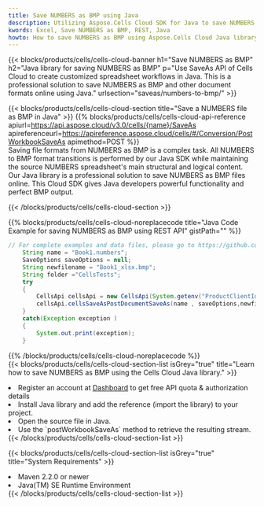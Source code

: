 ```yaml
---
title: Save NUMBERS as BMP using Java 
description: Utilizing Aspose.Cells Cloud SDK for Java to save NUMBERS format file as BMP format file. 
kwords: Excel, Save NUMBERS as BMP, REST, Java
howto: How to save NUMBERS as BMP using Aspose.Cells Cloud Java library.
---
```



{{< blocks/products/cells/cells-cloud-banner h1="Save NUMBERS as BMP" h2="Java library for saving NUMBERS as BMP" p="Use SaveAs API of Cells Cloud to create customized spreadsheet workflows in Java. This is a professional solution to save NUMBERS as BMP and other document formats online using Java." urlsection="saveas/numbers-to-bmp/" >}}

{{< blocks/products/cells/cells-cloud-section  title="Save a NUMBERS file as BMP in Java" >}}
{{% blocks/products/cells/cells-cloud-api-reference  apiurl=https://api.aspose.cloud/v3.0/cells/{name}/SaveAs  apireferenceurl=https://apireference.aspose.cloud/cells/#/Conversion/PostWorkbookSaveAs  apimethod=POST %}}
<br/>
Saving file formats from NUMBERS as BMP is a complex task. All NUMBERS to BMP format transitions is performed by our Java SDK while maintaining the source NUMBERS spreadsheet's main structural and logical content. Our Java library is a professional solution to save NUMBERS as BMP files online. This Cloud SDK gives Java developers powerful functionality and perfect BMP output.

{{< /blocks/products/cells/cells-cloud-section >}}

{{% blocks/products/cells/cells-cloud-noreplacecode title="Java Code Example for saving NUMBERS as BMP using REST API" gistPath="" %}}
  
```java
// For complete examples and data files, please go to https://github.com/aspose-cells-cloud/aspose-cells-cloud-java/
    String name = "Book1.numbers";
    SaveOptions saveOptions = null;
    String newfilename = "Book1_xlsx.bmp";
    String folder ="CellsTests";
    try 
    {
        CellsApi cellsApi = new CellsApi(System.getenv("ProductClientId"), System.getenv("ProductClientSecret"));
        cellsApi.cellsSaveAsPostDocumentSaveAs(name , saveOptions,newfilename,false,false,folder,null,null,null,true);                       
    }
    catch(Exception exception )
    {
        System.out.print(exception);
    }
```
  
{{% /blocks/products/cells/cells-cloud-noreplacecode  %}}
<br/>
{{< blocks/products/cells/cells-cloud-section-list isGrey="true"  title="Learn how to save NUMBERS as BMP using the Cells Cloud Java library." >}}
<li>Register an account at <a href="https://dashboard.aspose.cloud/">Dashboard</a> to get free API quota & authorization details</li>
<li>Install Java library and add the reference (import the library) to your project.</li>
<li>Open the source file in Java.</li>
<li>Use the `postWorkbookSaveAs` method to retrieve the resulting stream.</li>
{{< /blocks/products/cells/cells-cloud-section-list >}}

{{< blocks/products/cells/cells-cloud-section-list isGrey="true"  title="System Requirements" >}}
<li>Maven 2.2.0 or newer</li>
<li>Java(TM) SE Runtime Environment</li>
{{< /blocks/products/cells/cells-cloud-section-list >}}
